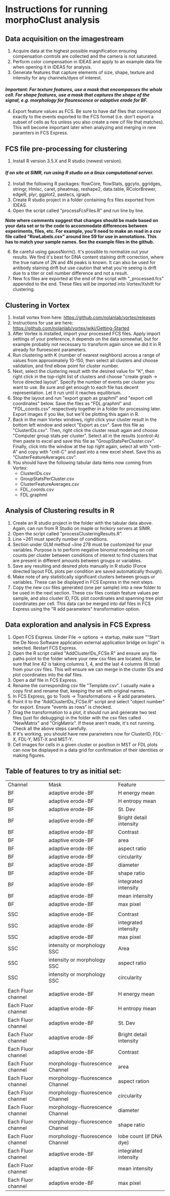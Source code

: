 ﻿
# Instructions for running morphoClust analysis

## Data acquisition on the imagestream

 1. Acquire data at the highest possible magnification ensuring compensation controls are collected and the camera is not saturated.
 2. Perform color compensation in IDEAS and apply to an example data file when opening it in IDEAS for analysis.  
 3. Generate features that capture elements of size, shape, texture and intensity for any channels/dyes of interest.  
 
 #### *Important: For texture features, use a mask that encompasses the whole cell.  For shape features, use a mask that captures the shape of the signal, e.g. morphology for flourescence or adaptive erode for BF.*
 
 4. Export feature values as FCS.  Be sure to have daf files that correspond exactly to the events exported to the FCS format (i.e. don't export a subset of cells as fcs unless you also create a new cif file that matches).  This will become important later when analyzing and merging in new paramters in FCS Express.

## FCS file pre-processing for clustering

 1. Install R version 3.5.X and R studio (newest version).  
 
 #### *If on site at SIMR, run using R studio on a linux computational server.*
 
 2. Install the following R packages: flowCore, flowStats, ggcyto, ggridges, stringr, Hmisc, caret, pheatmap, reshape2, data.table, RColorBrewer, edgeR, plyr, ggplot2, pastecs, igraph.
 3. Create R studio project in a folder containing fcs files exported from IDEAS. 
 4. Open the script called "processFcsFiles.R" and run line by line.  

**Note where comments suggest that changes should be made based on your data set or to the code to accommodate differences between experiments, files, etc.  For example, you'll need to make an read in a csv file called "RowLabels.csv" around line 59 for use in annotations.  This has to match your sample names.  See the example files in the github.**

 6. Be careful using gaussNorm().  It's possible to normalize out your results.  We find it's best for DNA content staining drift correction, where the true nature of 2N and 4N peaks is known.  It can also be used for antibody staining drift but use caution that what you're seeing is drift due to a titer or cell number difference and not a result.
 7. New fcs files are exported at the end of the script with "_processed.fcs" appended to the end.  These files will be imported into Vortex/Xshift for clustering.
 

## Clustering in Vortex

 1. Install vortex from here:  https://github.com/nolanlab/vortex/releases
 2. Instructions for use are here: https://github.com/nolanlab/vortex/wiki/Getting-Started
 3. After Vortex is installed, import your processed FCS files.  Apply import settings of your preference, it depends on the data somewhat, but for example probably not necessary to transform again since we did it in R already for fluroescent parameters.
 4. Run clustering with K (number of nearest neighbors)  across a range of values from approximately 10-150, then select all clusters and choose validation, and find elbow point for cluster number.
 5. Next, select the clustering result with the desired value for "K", then right click in the top-right list of clusters and choose "create graph -> force directed layout".  Specify the number of events per cluster you want to use.  Be sure and get enough to each file has decent representation.  Let it run until it reaches equilibrium.
 6. Stop the layout and run "export graph as graphml" and "export cell coordinates" below.  Save the files as "FDL.graphml" and "FDL_coords.csv" respectively together in a folder for processing later.  Export images if you like, but we'll be plotting this again in R.
 7. Back in the main Vortex windows, right click your cluster result in the bottom left window and select "Export as csv".  Save this file as "ClusterIDs.csv".  Then, right click the cluster result again and choose "Computer group stats per cluster".  Select all in the results (control-A) then paste to excel and save this file as "GroupStatsPerCluster.csv".  Finally, click into the window at the top right again, select all with "cntl-A" and copy with "cntl-C" and past into a new excel sheet.  Save this as "ClusterFeatureAverages.csv".
 8. You should have the following tabular data items now coming from Vortex:
     * ClusterIDs.csv
     * GroupStatsPerCluster.csv
     * ClusterFeatureAverages.csv
     * FDL_coords.csv
     * FDL.graphml

## Analysis of Clustering results in R

1. Create an R studio project in the folder with the tabular data above.  Again, can run from R Studio on maple or hickory servers at SIMR.
2. Open the script called "processClusteringResults.R".
3. Line ~261 must specify number of conditions.
4. Section under GLM method ~line 278 must be customized for your variables.  Purpose is to perform negative binomial modeling on cell counts per cluster between conditions of interest to find clusters that are present in different amounts between groups or variables.
5. Save any resulting and desired plots manually in R studio (Force directed layout FDL plots per condition are saved automatically though).
6. Make note of any statistically significant clusters between groups or variables.  These can be displayed in FCS Express in the next steps.
7. Copy the new csv files generated (one per sample) into a new folder to be used in the next section.  These csv files contain feature values per sample, and also cluster ID, FDL plot coordinates and spanning tree plot coordinates per cell.  This data can be merged into daf files in FCS Express using the "R add parameters" transformation option.

## Data exploration and analysis in FCS Express

 1. Open FCS Express.  Under File -> options -> startup, make sure ""Start the De Novo Software application external application bridge on login" is selected. Restart FCS Express.
 2. Open the R script called "AddClusterIDs_FCSe.R" and ensure any file paths point to the folder where your new csv files are located.  Also, be sure that line 42 is taking columns 1, 4, and the last 4 columns (6 total) from your csv files.  This will ensure we can merge in the cluster IDs and plot coordinates into the daf files.
 3. Open a daf file in FCS Express.
 4. Rename the corresponding csv file "Template.csv".  I usually make a copy first and rename that, keeping the set with original names.
 5. In FCS Express, go to Tools -> Transformations -> R add parameters.
 6. Point it to the "AddClusterIDs_FCSe.R" script and select "object number" for export. Ensure "events as rows" is checked.  
 7. Drag the transformation to a plot, it should run and generate two test files (just for debugging) in the folder with the csv files called "NewMatrix" and "OrigMatrix".  If these aren't made, it's not running.  Check all the above steps carefully.
 8. If it's working, you should have new parameters now for ClusterID, FDL-X, FDL-Y, MST-X and MST-Y.  
 9. Cell images for cells in a given cluster or position in MST or FDL plots can now be displayed in a data grid for confirmation of their identities or making figures.
 
 ## Table of features to try as initial set:
 
|                    |                                 |                         | 
|--------------------|---------------------------------|-------------------------| 
| Channel            | Mask                            | Feature                 | 
| BF                 | adaptive erode-BF               | H energy mean           | 
| BF                 | adaptive erode-BF               | H entropy mean          | 
| BF                 | adaptive erode-BF               | St. Dev                 | 
| BF                 | adaptive erode-BF               | Bright detail intensity | 
| BF                 | adaptive erode-BF               | Contrast                | 
| BF                 | adaptive erode-BF               | area                    | 
| BF                 | adaptive erode-BF               | aspect ratio            | 
| BF                 | adaptive erode-BF               | circularity             | 
| BF                 | adaptive erode-BF               | diameter                | 
| BF                 | adaptive erode-BF               | shape ratio             | 
| BF                 | adaptive erode-BF               | integrated intensity    | 
| BF                 | adaptive erode-BF               | mean intensity          | 
| BF                 | adaptive erode-BF               | max pixel               | 
|                    |                                 |                         | 
| SSC                | adaptive erode-BF               | Contrast                | 
| SSC                | adaptive erode-BF               | integrated intensity    | 
| SSC                | adaptive erode-BF               | max pixel               | 
| SSC                | intensity or morphology SSC     | Area                    | 
| SSC                | intensity or morphology SSC     | aspect ratio            | 
| SSC                | intensity or morphology SSC     | circularity             | 
|                    |                                 |                         | 
| Each Fluor channel | adaptive erode-BF               | H energy mean           | 
| Each Fluor channel | adaptive erode-BF               | H entropy mean          | 
| Each Fluor channel | adaptive erode-BF               | St. Dev                 | 
| Each Fluor channel | adaptive erode-BF               | Bright detail intensity | 
| Each Fluor channel | adaptive erode-BF               | Contrast                | 
| Each Fluor channel | morphology-fluorescence Channel | area                    | 
| Each Fluor channel | morphology-fluorescence Channel | aspect ration           | 
| Each Fluor channel | morphology-fluorescence Channel | circularity             | 
| Each Fluor channel | morphology-fluorescence Channel | diameter                | 
| Each Fluor channel | morphology-fluorescence Channel | shape ratio             | 
| Each Fluor channel | morphology-fluorescence Channel | lobe count (if DNA dye) | 
| Each Fluor channel | adaptive erode-BF               | integrated intensity    | 
| Each Fluor channel | adaptive erode-BF               | mean intensity          | 
| Each Fluor channel | adaptive erode-BF               | max pixel               | 
